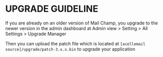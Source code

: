 # UPGRADE GUIDELINE

If you are already on an older version of Mail Champ, you upgrade to the newer version
in the admin dashboard at Admin view > Setting > All Settings > Upgrade Manager

Then you can upload the patch file which is located at `[acellemail source]/upgrade/patch-3.x.x.bin`
to upgrade your application

